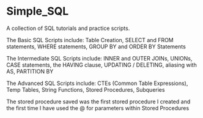 # Simple_SQL
A collection of SQL tutorials and practice scripts.

The Basic SQL Scripts include:
  Table Creation,
  SELECT and FROM statements,
  WHERE statements,
  GROUP BY and ORDER BY Statements
  
 The Intermediate SQL Scripts include:
   INNER and OUTER JOINs,
   UNIONs,
   CASE statements,
   the HAVING clause,
   UPDATING / DELETING,
   aliasing with AS,
   PARTITION BY
   
 The Advanced SQL Scripts include:
   CTEs (Common Table Expressions),
   Temp Tables,
   String Functions,
   Stored Procedures,
   Subqueries
   
   
 The stored procedure saved was the first stored procedure I created and the first time I have used the @ for parameters within Stored Procedures
